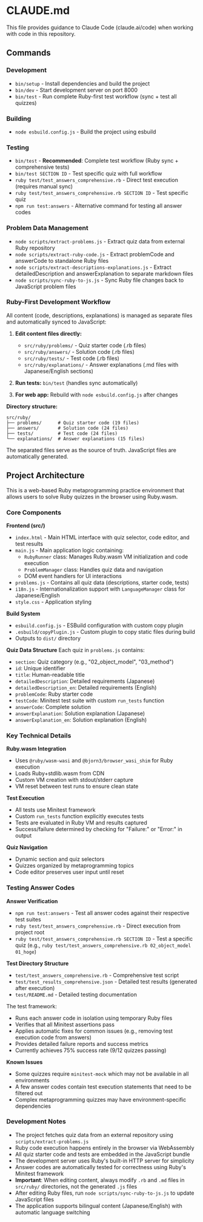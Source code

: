 # CLAUDE.md

This file provides guidance to Claude Code (claude.ai/code) when working with code in this repository.

## Commands

### Development
- `bin/setup` - Install dependencies and build the project
- `bin/dev` - Start development server on port 8000
- `bin/test` - Run complete Ruby-first test workflow (sync + test all quizzes)

### Building
- `node esbuild.config.js` - Build the project using esbuild

### Testing
- `bin/test` - **Recommended**: Complete test workflow (Ruby sync + comprehensive tests)
- `bin/test SECTION ID` - Test specific quiz with full workflow
- `ruby test/test_answers_comprehensive.rb` - Direct test execution (requires manual sync)
- `ruby test/test_answers_comprehensive.rb SECTION ID` - Test specific quiz
- `npm run test:answers` - Alternative command for testing all answer codes

### Problem Data Management
- `node scripts/extract-problems.js` - Extract quiz data from external Ruby repository
- `node scripts/extract-ruby-code.js` - Extract problemCode and answerCode to standalone Ruby files
- `node scripts/extract-descriptions-explanations.js` - Extract detailedDescription and answerExplanation to separate markdown files
- `node scripts/sync-ruby-to-js.js` - Sync Ruby file changes back to JavaScript problem files

### Ruby-First Development Workflow
All content (code, descriptions, explanations) is managed as separate files and automatically synced to JavaScript:

1. **Edit content files directly:**
   - `src/ruby/problems/` - Quiz starter code (.rb files)
   - `src/ruby/answers/` - Solution code (.rb files)
   - `src/ruby/tests/` - Test code (.rb files)
   - `src/ruby/explanations/` - Answer explanations (.md files with Japanese/English sections)

2. **Run tests:** `bin/test` (handles sync automatically)

3. **For web app:** Rebuild with `node esbuild.config.js` after changes

**Directory structure:**
```
src/ruby/
├── problems/      # Quiz starter code (19 files)
├── answers/       # Solution code (24 files)
├── tests/         # Test code (24 files)
└── explanations/  # Answer explanations (15 files)
```

The separated files serve as the source of truth. JavaScript files are automatically generated.

## Project Architecture

This is a web-based Ruby metaprogramming practice environment that allows users to solve Ruby quizzes in the browser using Ruby.wasm.

### Core Components

**Frontend (src/)**
- `index.html` - Main HTML interface with quiz selector, code editor, and test results
- `main.js` - Main application logic containing:
  - `RubyRunner` class: Manages Ruby.wasm VM initialization and code execution
  - `ProblemManager` class: Handles quiz data and navigation
  - DOM event handlers for UI interactions
- `problems.js` - Contains all quiz data (descriptions, starter code, tests)
- `i18n.js` - Internationalization support with `LanguageManager` class for Japanese/English
- `style.css` - Application styling

**Build System**
- `esbuild.config.js` - ESBuild configuration with custom copy plugin
- `.esbuild/copyPlugin.js` - Custom plugin to copy static files during build
- Outputs to `dist/` directory

**Quiz Data Structure**
Each quiz in `problems.js` contains:
- `section`: Quiz category (e.g., "02_object_model", "03_method")
- `id`: Unique identifier
- `title`: Human-readable title
- `detailedDescription`: Detailed requirements (Japanese)
- `detailedDescription_en`: Detailed requirements (English)
- `problemCode`: Ruby starter code
- `testCode`: Minitest test suite with custom `run_tests` function
- `answerCode`: Complete solution
- `answerExplanation`: Solution explanation (Japanese)
- `answerExplanation_en`: Solution explanation (English)

### Key Technical Details

**Ruby.wasm Integration**
- Uses `@ruby/wasm-wasi` and `@bjorn3/browser_wasi_shim` for Ruby execution
- Loads Ruby+stdlib.wasm from CDN
- Custom VM creation with stdout/stderr capture
- VM reset between test runs to ensure clean state

**Test Execution**
- All tests use Minitest framework
- Custom `run_tests` function explicitly executes tests
- Tests are evaluated in Ruby VM and results captured
- Success/failure determined by checking for "Failure:" or "Error:" in output

**Quiz Navigation**
- Dynamic section and quiz selectors
- Quizzes organized by metaprogramming topics
- Code editor preserves user input until reset

### Testing Answer Codes

**Answer Verification**
- `npm run test:answers` - Test all answer codes against their respective test suites
- `ruby test/test_answers_comprehensive.rb` - Direct execution from project root
- `ruby test/test_answers_comprehensive.rb SECTION ID` - Test a specific quiz (e.g., `ruby test/test_answers_comprehensive.rb 02_object_model 01_hoge`)

**Test Directory Structure**
- `test/test_answers_comprehensive.rb` - Comprehensive test script
- `test/test_results_comprehensive.json` - Detailed test results (generated after execution)
- `test/README.md` - Detailed testing documentation

The test framework:
- Runs each answer code in isolation using temporary Ruby files
- Verifies that all Minitest assertions pass
- Applies automatic fixes for common issues (e.g., removing test execution code from answers)
- Provides detailed failure reports and success metrics
- Currently achieves 75% success rate (9/12 quizzes passing)

**Known Issues**
- Some quizzes require `minitest-mock` which may not be available in all environments
- A few answer codes contain test execution statements that need to be filtered out
- Complex metaprogramming quizzes may have environment-specific dependencies

### Development Notes

- The project fetches quiz data from an external repository using `scripts/extract-problems.js`
- Ruby code execution happens entirely in the browser via WebAssembly
- All quiz starter code and tests are embedded in the JavaScript bundle
- The development server uses Ruby's built-in HTTP server for simplicity
- Answer codes are automatically tested for correctness using Ruby's Minitest framework
- **Important**: When editing content, always modify `.rb` and `.md` files in `src/ruby/` directories, not the generated `.js` files
- After editing Ruby files, run `node scripts/sync-ruby-to-js.js` to update JavaScript files
- The application supports bilingual content (Japanese/English) with automatic language switching